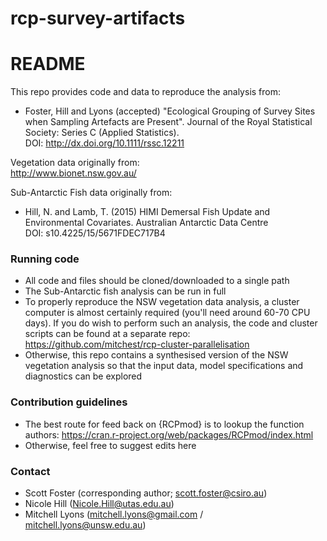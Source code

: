 # rcp-survey-artifacts

# README #

This repo provides code and data to reproduce the analysis from:  
  + Foster, Hill and Lyons (accepted) "Ecological Grouping of Survey Sites when Sampling Artefacts are Present". Journal of the Royal Statistical Society: Series C (Applied Statistics).  
    DOI: http://dx.doi.org/10.1111/rssc.12211 

Vegetation data originally from:  
http://www.bionet.nsw.gov.au/  

Sub-Antarctic Fish data originally from:  
  + Hill, N. and Lamb, T. (2015) HIMI Demersal Fish Update and Environmental Covariates. Australian Antarctic Data Centre  
    DOI: s10.4225/15/5671FDEC717B4  

### Running code ###

* All code and files should be cloned/downloaded to a single path
* The Sub-Antarctic fish analysis can be run in full
* To properly reproduce the NSW vegetation data analysis, a cluster computer is almost certainly required (you'll need around 60-70 CPU days). If you do wish to perform such an analysis, the code and cluster scripts can be found at a separate repo: https://github.com/mitchest/rcp-cluster-parallelisation
* Otherwise, this repo contains a synthesised version of the NSW vegetation analysis so that the input data, model specifications and diagnostics can be explored  

### Contribution guidelines ###

* The best route for feed back on {RCPmod} is to lookup the function authors: https://cran.r-project.org/web/packages/RCPmod/index.html  
* Otherwise, feel free to suggest edits here

### Contact ###

* Scott Foster (corresponding author; scott.foster@csiro.au)
* Nicole Hill (Nicole.Hill@utas.edu.au)
* Mitchell Lyons (mitchell.lyons@gmail.com / mitchell.lyons@unsw.edu.au)

